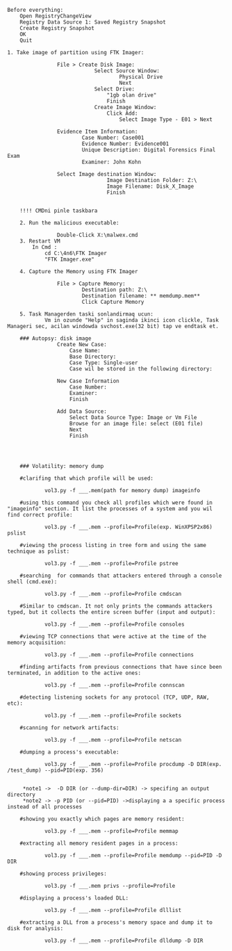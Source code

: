 	
	Before everything:
		Open RegistryChangeView
		Registry Data Source 1: Saved Registry Snapshot
		Create Registry Snapshot
		OK
		Quit

	1. Take image of partition using FTK Imager:

					File > Create Disk Image:
								Select Source Window:
										Physical Drive
										Next
								Select Drive:
									"1gb olan drive" 
									Finish
								Create Image Window:
									Click Add:
										Select Image Type - E01 > Next

					Evidence Item Information:
							Case Number: Case001
							Evidence Number: Evidence001
							Unique Description: Digital Forensics Final Exam
							Examiner: John Kohn

					Select Image destination Window:
									Image Destination Folder: Z:\
									Image Filename: Disk_X_Image
									Finish
			

		!!!! CMDni pinle taskbara
		
		2. Run the malicious executable:

					Double-Click X:\malwex.cmd
		3. Restart VM
			In Cmd :
				cd C:\4n6\FTK Imager 
				"FTK Imager.exe"
				
		4. Capture the Memory using FTK Imager

					File > Capture Memory:
							Destination path: Z:\
							Destination filename: ** memdump.mem**
							Click Capture Memory
							
		5. Task Managerden taski sonlandirmaq ucun:
				Vm in ozunde "Help" in saginda ikinci icon clickle, Task Manageri sec, acilan windowda svchost.exe(32 bit) tap ve endtask et.
				
		### Autopsy: disk image
					Create New Case:
						Case Name:
						Base Directory:
						Case Type: Single-user
						Case wil be stored in the following directory:

					New Case Information
						Case Number:
						Examiner:
						Finish

					Add Data Source:
						Select Data Source Type: Image or Vm File
						Browse for an image file: select (E01 file)
						Next
						Finish




		### Volatility: memory dump

		#clarifing that which profile will be used:

				vol3.py -f ___.mem(path for memory dump) imageinfo

		#using this command you check all profiles which were found in "imageinfo" section. It list the processes of a system and you wil find correct profile:

				vol3.py -f ___.mem --profile=Profile(exp. WinXPSP2x86) pslist 

		#viewing the process listing in tree form and using the same technique as pslist:

				vol3.py -f ___.mem --profile=Profile pstree 

		#searching  for commands that attackers entered through a console shell (cmd.exe):

				vol3.py -f ___.mem --profile=Profile cmdscan 

		#Similar to cmdscan. It not only prints the commands attackers typed, but it collects the entire screen buffer (input and output):

				vol3.py -f ___.mem --profile=Profile consoles 

		#viewing TCP connections that were active at the time of the memory acquisition:

				vol3.py -f ___.mem --profile=Profile connections 

		#finding artifacts from previous connections that have since been terminated, in addition to the active ones:

				vol3.py -f ___.mem --profile=Profile connscan 

		#detecting listening sockets for any protocol (TCP, UDP, RAW, etc):

				vol3.py -f ___.mem --profile=Profile sockets 

		#scanning for network artifacts:

				vol3.py -f ___.mem --profile=Profile netscan 

		#dumping a process's executable:

				vol3.py -f ___.mem --profile=Profile procdump -D DIR(exp. /test_dump) --pid=PID(exp. 356) 


		 *note1 ->  -D DIR (or --dump-dir=DIR) -> specifing an output directory 
		 *note2 -> -p PID (or --pid=PID) ->displaying a a specific process instead of all processes

		#showing you exactly which pages are memory resident:

				vol3.py -f ___.mem --profile=Profile memmap 

		#extracting all memory resident pages in a process:

				vol3.py -f ___.mem --profile=Profile memdump --pid=PID -D DIR

		#showing process privileges:

				vol3.py -f ___.mem privs --profile=Profile 

		#displaying a process's loaded DLL:

				vol3.py -f ___.mem --profile=Profile dlllist 

		#extracting a DLL from a process's memory space and dump it to disk for analysis:

				vol3.py -f ___.mem --profile=Profile dlldump -D DIR 
